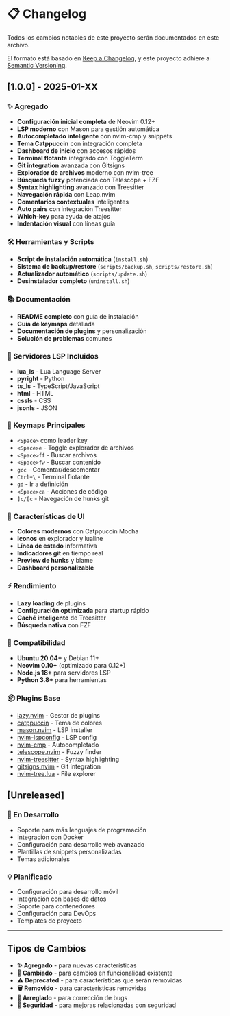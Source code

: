# 📋 Changelog

Todos los cambios notables de este proyecto serán documentados en este archivo.

El formato está basado en [Keep a Changelog](https://keepachangelog.com/en/1.0.0/),
y este proyecto adhiere a [Semantic Versioning](https://semver.org/spec/v2.0.0.html).

## [1.0.0] - 2025-01-XX

### ✨ Agregado
- **Configuración inicial completa** de Neovim 0.12+
- **LSP moderno** con Mason para gestión automática
- **Autocompletado inteligente** con nvim-cmp y snippets
- **Tema Catppuccin** con integración completa
- **Dashboard de inicio** con accesos rápidos
- **Terminal flotante** integrado con ToggleTerm
- **Git integration** avanzada con Gitsigns
- **Explorador de archivos** moderno con nvim-tree
- **Búsqueda fuzzy** potenciada con Telescope + FZF
- **Syntax highlighting** avanzado con Treesitter
- **Navegación rápida** con Leap.nvim
- **Comentarios contextuales** inteligentes
- **Auto pairs** con integración Treesitter
- **Which-key** para ayuda de atajos
- **Indentación visual** con líneas guía

### 🛠️ Herramientas y Scripts
- **Script de instalación automática** (`install.sh`)
- **Sistema de backup/restore** (`scripts/backup.sh`, `scripts/restore.sh`)
- **Actualizador automático** (`scripts/update.sh`)
- **Desinstalador completo** (`uninstall.sh`)

### 📚 Documentación
- **README completo** con guía de instalación
- **Guía de keymaps** detallada
- **Documentación de plugins** y personalización
- **Solución de problemas** comunes

### 🔧 Servidores LSP Incluidos
- **lua_ls** - Lua Language Server
- **pyright** - Python
- **ts_ls** - TypeScript/JavaScript
- **html** - HTML
- **cssls** - CSS
- **jsonls** - JSON

### 🎯 Keymaps Principales
- `<Space>` como leader key
- `<Space>e` - Toggle explorador de archivos
- `<Space>ff` - Buscar archivos
- `<Space>fw` - Buscar contenido
- `gcc` - Comentar/descomentar
- `Ctrl+\` - Terminal flotante
- `gd` - Ir a definición
- `<Space>ca` - Acciones de código
- `]c/[c` - Navegación de hunks git

### 🎨 Características de UI
- **Colores modernos** con Catppuccin Mocha
- **Iconos** en explorador y lualine
- **Línea de estado** informativa
- **Indicadores git** en tiempo real
- **Preview de hunks** y blame
- **Dashboard personalizable**

### ⚡ Rendimiento
- **Lazy loading** de plugins
- **Configuración optimizada** para startup rápido
- **Caché inteligente** de Treesitter
- **Búsqueda nativa** con FZF

### 🔐 Compatibilidad
- **Ubuntu 20.04+** y Debian 11+
- **Neovim 0.10+** (optimizado para 0.12+)
- **Node.js 18+** para servidores LSP
- **Python 3.8+** para herramientas

### 📦 Plugins Base
- [lazy.nvim](https://github.com/folke/lazy.nvim) - Gestor de plugins
- [catppuccin](https://github.com/catppuccin/nvim) - Tema de colores
- [mason.nvim](https://github.com/williamboman/mason.nvim) - LSP installer
- [nvim-lspconfig](https://github.com/neovim/nvim-lspconfig) - LSP config
- [nvim-cmp](https://github.com/hrsh7th/nvim-cmp) - Autocompletado
- [telescope.nvim](https://github.com/nvim-telescope/telescope.nvim) - Fuzzy finder
- [nvim-treesitter](https://github.com/nvim-treesitter/nvim-treesitter) - Syntax highlighting
- [gitsigns.nvim](https://github.com/lewis6991/gitsigns.nvim) - Git integration
- [nvim-tree.lua](https://github.com/nvim-tree/nvim-tree.lua) - File explorer

## [Unreleased]

### 🚧 En Desarrollo
- Soporte para más lenguajes de programación
- Integración con Docker
- Configuración para desarrollo web avanzado
- Plantillas de snippets personalizadas
- Temas adicionales

### 💡 Planificado
- Configuración para desarrollo móvil
- Integración con bases de datos
- Soporte para contenedores
- Configuración para DevOps
- Templates de proyecto

---

## Tipos de Cambios

- **✨ Agregado** - para nuevas características
- **🔄 Cambiado** - para cambios en funcionalidad existente
- **⚠️ Deprecated** - para características que serán removidas
- **🗑️ Removido** - para características removidas
- **🐛 Arreglado** - para corrección de bugs
- **🔐 Seguridad** - para mejoras relacionadas con seguridad